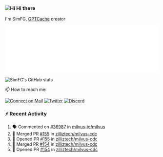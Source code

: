 ### <img src='https://qpluspicture.oss-cn-beijing.aliyuncs.com/6LjjQA/Hi.gif' alt='Hi' width="24"/> Hi there

I'm SimFG, [GPTCache](https://github.com/zilliztech/GPTCache) creator

![Metrics 👋](/metrics.plugin.followup.user.svg)

![SimFG's GitHub stats](https://github-readme-stats.vercel.app/api?username=SimFG&show_icons=true&theme=radical&count_private=true)

📫 How to reach me:

[![Connect on Mail](https://img.shields.io/badge/Ask%20me-anything-1abc9c.svg)](mailto:1142838399@qq.com)
[![Twitter](https://img.shields.io/twitter/follow/FogSim?style=social)](https://twitter.com/FogSim)
[![Discord](https://img.shields.io/discord/1092648432495251507?label=Discord&logo=discord)](https://discord.gg/Q8C6WEjSWV)

### :zap: Recent Activity

<!--START_SECTION:activity-->
1. 🗣 Commented on [#36987](https://github.com/milvus-io/milvus/issues/36987) in [milvus-io/milvus](https://github.com/milvus-io/milvus)
2. 🎉 Merged PR [#155](https://github.com/zilliztech/milvus-cdc/pull/155) in [zilliztech/milvus-cdc](https://github.com/zilliztech/milvus-cdc)
3. 💪 Opened PR [#155](https://github.com/zilliztech/milvus-cdc/pull/155) in [zilliztech/milvus-cdc](https://github.com/zilliztech/milvus-cdc)
4. 🎉 Merged PR [#154](https://github.com/zilliztech/milvus-cdc/pull/154) in [zilliztech/milvus-cdc](https://github.com/zilliztech/milvus-cdc)
5. 💪 Opened PR [#154](https://github.com/zilliztech/milvus-cdc/pull/154) in [zilliztech/milvus-cdc](https://github.com/zilliztech/milvus-cdc)
<!--END_SECTION:activity-->

